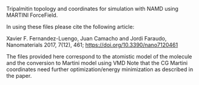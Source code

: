 Tripalmitin topology and coordinates for simulation with NAMD using MARTINI ForceField.

In using these files please cite the following article:

Xavier F. Fernandez-Luengo, Juan Camacho and Jordi Faraudo, Nanomaterials 2017, 7(12), 461; https://doi.org/10.3390/nano7120461

The files provided here correspond to the atomistic model of the molecule and the conversion to Martini model using VMD
Note that the CG Martini coordinates need further optimization/energy minimization as described in the paper.

